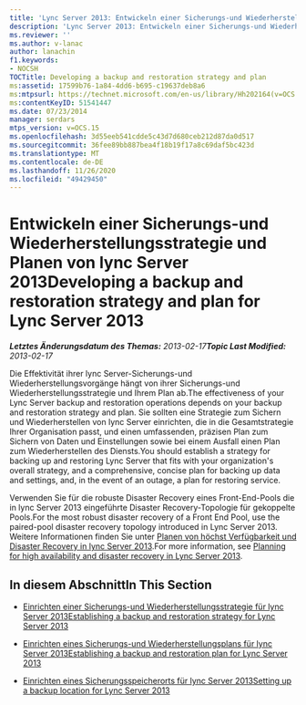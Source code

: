 ```yaml
---
title: 'Lync Server 2013: Entwickeln einer Sicherungs-und Wiederherstellungsstrategie und-Planung'
description: 'Lync Server 2013: Entwickeln einer Sicherungs-und Wiederherstellungsstrategie und-Planung.'
ms.reviewer: ''
ms.author: v-lanac
author: lanachin
f1.keywords:
- NOCSH
TOCTitle: Developing a backup and restoration strategy and plan
ms:assetid: 17599b76-1a84-4dd6-b695-c19637deb8a6
ms:mtpsurl: https://technet.microsoft.com/en-us/library/Hh202164(v=OCS.15)
ms:contentKeyID: 51541447
ms.date: 07/23/2014
manager: serdars
mtps_version: v=OCS.15
ms.openlocfilehash: 3d55eeb541cdde5c43d7d680ceb212d87da0d517
ms.sourcegitcommit: 36fee89bb887bea4f18b19f17a8c69daf5bc423d
ms.translationtype: MT
ms.contentlocale: de-DE
ms.lasthandoff: 11/26/2020
ms.locfileid: "49429450"
---
```

# <a name="developing-a-backup-and-restoration-strategy-and-plan-for-lync-server-2013"></a><span data-ttu-id="7eae1-103">Entwickeln einer Sicherungs-und Wiederherstellungsstrategie und Planen von lync Server 2013</span><span class="sxs-lookup"><span data-stu-id="7eae1-103">Developing a backup and restoration strategy and plan for Lync Server 2013</span></span>

<div data-xmlns="http://www.w3.org/1999/xhtml">

<div class="topic" data-xmlns="http://www.w3.org/1999/xhtml" data-msxsl="urn:schemas-microsoft-com:xslt" data-cs="https://msdn.microsoft.com/">

<div data-asp="https://msdn2.microsoft.com/asp">



</div>

<div id="mainSection">

<div id="mainBody"><span data-ttu-id="7eae1-104">

<span> </span></span><span class="sxs-lookup"><span data-stu-id="7eae1-104">

<span> </span></span></span>

<span data-ttu-id="7eae1-105">_**Letztes Änderungsdatum des Themas:** 2013-02-17_</span><span class="sxs-lookup"><span data-stu-id="7eae1-105">_**Topic Last Modified:** 2013-02-17_</span></span>

<span data-ttu-id="7eae1-106">Die Effektivität ihrer lync Server-Sicherungs-und Wiederherstellungsvorgänge hängt von ihrer Sicherungs-und Wiederherstellungsstrategie und Ihrem Plan ab.</span><span class="sxs-lookup"><span data-stu-id="7eae1-106">The effectiveness of your Lync Server backup and restoration operations depends on your backup and restoration strategy and plan.</span></span> <span data-ttu-id="7eae1-107">Sie sollten eine Strategie zum Sichern und Wiederherstellen von lync Server einrichten, die in die Gesamtstrategie Ihrer Organisation passt, und einen umfassenden, präzisen Plan zum Sichern von Daten und Einstellungen sowie bei einem Ausfall einen Plan zum Wiederherstellen des Diensts.</span><span class="sxs-lookup"><span data-stu-id="7eae1-107">You should establish a strategy for backing up and restoring Lync Server that fits with your organization's overall strategy, and a comprehensive, concise plan for backing up data and settings, and, in the event of an outage, a plan for restoring service.</span></span>

<span data-ttu-id="7eae1-108">Verwenden Sie für die robuste Disaster Recovery eines Front-End-Pools die in lync Server 2013 eingeführte Disaster Recovery-Topologie für gekoppelte Pools.</span><span class="sxs-lookup"><span data-stu-id="7eae1-108">For the most robust disaster recovery of a Front End Pool, use the paired-pool disaster recovery topology introduced in Lync Server 2013.</span></span> <span data-ttu-id="7eae1-109">Weitere Informationen finden Sie unter [Planen von höchst Verfügbarkeit und Disaster Recovery in lync Server 2013](lync-server-2013-planning-for-high-availability-and-disaster-recovery.md).</span><span class="sxs-lookup"><span data-stu-id="7eae1-109">For more information, see [Planning for high availability and disaster recovery in Lync Server 2013](lync-server-2013-planning-for-high-availability-and-disaster-recovery.md).</span></span>

<div>

## <a name="in-this-section"></a><span data-ttu-id="7eae1-110">In diesem Abschnitt</span><span class="sxs-lookup"><span data-stu-id="7eae1-110">In This Section</span></span>

  - [<span data-ttu-id="7eae1-111">Einrichten einer Sicherungs-und Wiederherstellungsstrategie für lync Server 2013</span><span class="sxs-lookup"><span data-stu-id="7eae1-111">Establishing a backup and restoration strategy for Lync Server 2013</span></span>](lync-server-2013-establishing-a-backup-and-restoration-strategy.md)

  - [<span data-ttu-id="7eae1-112">Einrichten eines Sicherungs-und Wiederherstellungsplans für lync Server 2013</span><span class="sxs-lookup"><span data-stu-id="7eae1-112">Establishing a backup and restoration plan for Lync Server 2013</span></span>](lync-server-2013-establishing-a-backup-and-restoration-plan.md)

  - [<span data-ttu-id="7eae1-113">Einrichten eines Sicherungsspeicherorts für lync Server 2013</span><span class="sxs-lookup"><span data-stu-id="7eae1-113">Setting up a backup location for Lync Server 2013</span></span>](lync-server-2013-setting-up-a-backup-location.md)

<span data-ttu-id="7eae1-114"></div>

</div>

<span> </span>

</div>

</div>

</span><span class="sxs-lookup"><span data-stu-id="7eae1-114"></div>

</div>

<span> </span>

</div>

</div>

</span></span></div>

